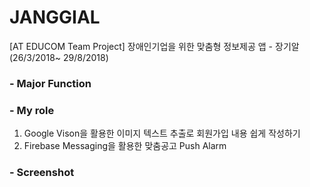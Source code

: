 # JANGGIAL
[AT EDUCOM Team Project] 장애인기업을 위한 맞춤형 정보제공 앱 - 장기알 (26/3/2018~ 29/8/2018)

### - Major Function

### - My role
1) Google Vison을 활용한 이미지 텍스트 추출로 회원가입 내용 쉽게 작성하기
2) Firebase Messaging을 활용한 맞춤공고 Push Alarm

### - Screenshot
